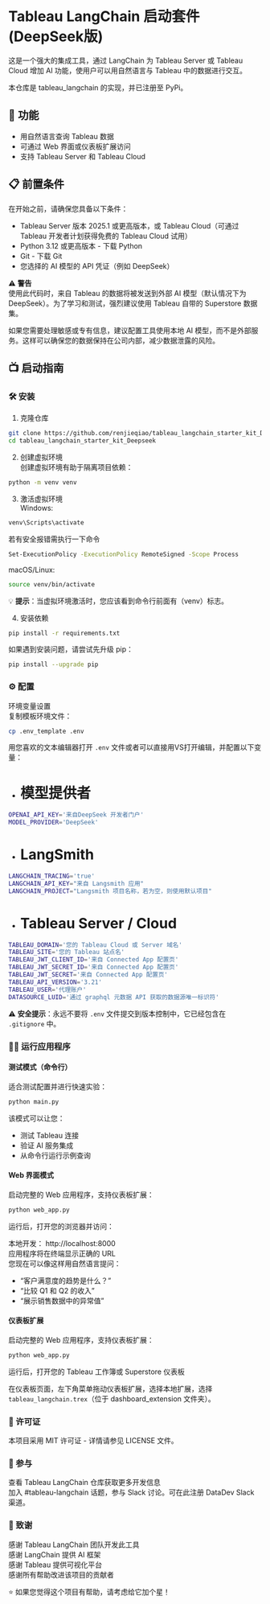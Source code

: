 
# Tableau LangChain 启动套件  (DeepSeek版)
这是一个强大的集成工具，通过 LangChain 为 Tableau Server 或 Tableau Cloud 增加 AI 功能，使用户可以用自然语言与 Tableau 中的数据进行交互。

本仓库是 tableau_langchain 的实现，并已注册至 PyPi。

## 🚀 功能  
- 用自然语言查询 Tableau 数据  
- 可通过 Web 界面或仪表板扩展访问  
- 支持 Tableau Server 和 Tableau Cloud

## 📋 前置条件  
在开始之前，请确保您具备以下条件：

- Tableau Server 版本 2025.1 或更高版本，或 Tableau Cloud（可通过 Tableau 开发者计划获得免费的 Tableau Cloud 试用）
- Python 3.12 或更高版本 - 下载 Python
- Git - 下载 Git
- 您选择的 AI 模型的 API 凭证（例如 DeepSeek）

⚠️ **警告**  
使用此代码时，来自 Tableau 的数据将被发送到外部 AI 模型（默认情况下为 DeepSeek）。为了学习和测试，强烈建议使用 Tableau 自带的 Superstore 数据集。

如果您需要处理敏感或专有信息，建议配置工具使用本地 AI 模型，而不是外部服务。这样可以确保您的数据保持在公司内部，减少数据泄露的风险。

## 📺 启动指南

### 🛠️ 安装  
1. 克隆仓库  
```bash
git clone https://github.com/renjieqiao/tableau_langchain_starter_kit_Deepseek.git  
cd tableau_langchain_starter_kit_Deepseek
```
2. 创建虚拟环境  
创建虚拟环境有助于隔离项目依赖：

```bash
python -m venv venv
```
3. 激活虚拟环境  
Windows:

```bash
venv\Scripts\activate 
```
若有安全报错需执行一下命令
```bash
Set-ExecutionPolicy -ExecutionPolicy RemoteSigned -Scope Process
```
macOS/Linux:

```bash
source venv/bin/activate
```
💡 **提示**：当虚拟环境激活时，您应该看到命令行前面有（venv）标志。

4. 安装依赖  
```bash
pip install -r requirements.txt
```
如果遇到安装问题，请尝试先升级 pip：

```bash
pip install --upgrade pip
```

### ⚙️ 配置  
环境变量设置  
复制模板环境文件：

```bash
cp .env_template .env
```
用您喜欢的文本编辑器打开 `.env` 文件或者可以直接用VS打开编辑，并配置以下变量：
- # 模型提供者
```bash
OPENAI_API_KEY='来自DeepSeek 开发者门户'
MODEL_PROVIDER='DeepSeek'
```
- # LangSmith
```bash
LANGCHAIN_TRACING='true'
LANGCHAIN_API_KEY="来自 Langsmith 应用"
LANGCHAIN_PROJECT="Langsmith 项目名称，若为空，则使用默认项目"
```
- # Tableau Server / Cloud
```bash
TABLEAU_DOMAIN='您的 Tableau Cloud 或 Server 域名'
TABLEAU_SITE='您的 Tableau 站点名'
TABLEAU_JWT_CLIENT_ID='来自 Connected App 配置页'
TABLEAU_JWT_SECRET_ID='来自 Connected App 配置页'
TABLEAU_JWT_SECRET='来自 Connected App 配置页'
TABLEAU_API_VERSION='3.21'
TABLEAU_USER='代理账户'
DATASOURCE_LUID='通过 graphql 元数据 API 获取的数据源唯一标识符'
```
⚠️ **安全提示**：永远不要将 `.env` 文件提交到版本控制中，它已经包含在 `.gitignore` 中。

### 🏃‍♂️ 运行应用程序  
#### 测试模式（命令行）  
适合测试配置并进行快速实验：

```bash
python main.py
```
该模式可以让您：

- 测试 Tableau 连接
- 验证 AI 服务集成
- 从命令行运行示例查询

#### Web 界面模式  
启动完整的 Web 应用程序，支持仪表板扩展：

```bash
python web_app.py
```
运行后，打开您的浏览器并访问：

本地开发： http://localhost:8000  
应用程序将在终端显示正确的 URL  
您现在可以像这样用自然语言提问：

- “客户满意度的趋势是什么？”
- “比较 Q1 和 Q2 的收入”
- “展示销售数据中的异常值”

#### 仪表板扩展  
启动完整的 Web 应用程序，支持仪表板扩展：

```bash
python web_app.py
```
运行后，打开您的 Tableau 工作簿或 Superstore 仪表板

在仪表板页面，左下角菜单拖动仪表板扩展，选择本地扩展，选择 `tableau_langchain.trex`（位于 dashboard_extension 文件夹）。

### 📄 许可证  
本项目采用 MIT 许可证 - 详情请参见 LICENSE 文件。

### 🤝 参与  
查看 Tableau LangChain 仓库获取更多开发信息  
加入 #tableau-langchain 话题，参与 Slack 讨论。可在此注册 DataDev Slack 渠道。

### 🙏 致谢  
感谢 Tableau LangChain 团队开发此工具  
感谢 LangChain 提供 AI 框架  
感谢 Tableau 提供可视化平台  
感谢所有帮助改进该项目的贡献者  

⭐ 如果您觉得这个项目有帮助，请考虑给它加个星！
